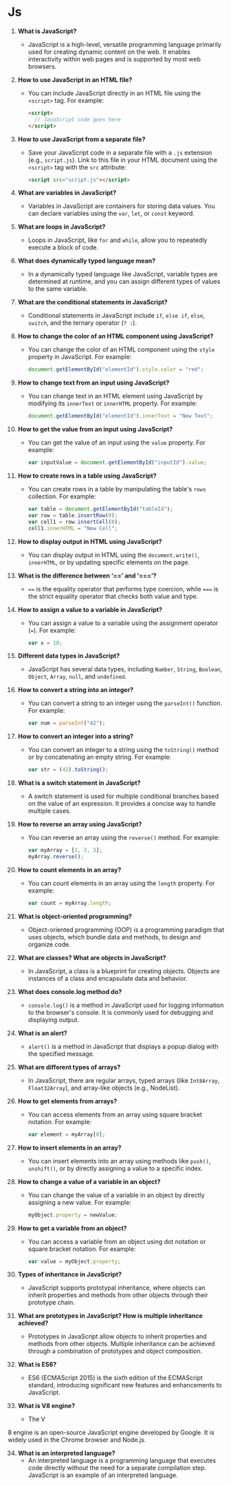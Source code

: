 # Js

1. **What is JavaScript?**
   - JavaScript is a high-level, versatile programming language primarily used for creating dynamic content on the web. It enables interactivity within web pages and is supported by most web browsers.

2. **How to use JavaScript in an HTML file?**
   - You can include JavaScript directly in an HTML file using the `<script>` tag. For example:
     ```html
     <script>
       // JavaScript code goes here
     </script>
     ```

3. **How to use JavaScript from a separate file?**
   - Save your JavaScript code in a separate file with a `.js` extension (e.g., `script.js`). Link to this file in your HTML document using the `<script>` tag with the `src` attribute:
     ```html
     <script src="script.js"></script>
     ```

4. **What are variables in JavaScript?**
   - Variables in JavaScript are containers for storing data values. You can declare variables using the `var`, `let`, or `const` keyword.

5. **What are loops in JavaScript?**
   - Loops in JavaScript, like `for` and `while`, allow you to repeatedly execute a block of code.

6. **What does dynamically typed language mean?**
   - In a dynamically typed language like JavaScript, variable types are determined at runtime, and you can assign different types of values to the same variable.

7. **What are the conditional statements in JavaScript?**
   - Conditional statements in JavaScript include `if`, `else if`, `else`, `switch`, and the ternary operator (`? :`).

8. **How to change the color of an HTML component using JavaScript?**
   - You can change the color of an HTML component using the `style` property in JavaScript. For example:
     ```javascript
     document.getElementById("elementId").style.color = "red";
     ```

9. **How to change text from an input using JavaScript?**
   - You can change text in an HTML element using JavaScript by modifying its `innerText` or `innerHTML` property. For example:
     ```javascript
     document.getElementById("elementId").innerText = "New Text";
     ```

10. **How to get the value from an input using JavaScript?**
    - You can get the value of an input using the `value` property. For example:
      ```javascript
      var inputValue = document.getElementById("inputId").value;
      ```

11. **How to create rows in a table using JavaScript?**
    - You can create rows in a table by manipulating the table's `rows` collection. For example:
      ```javascript
      var table = document.getElementById("tableId");
      var row = table.insertRow(0);
      var cell1 = row.insertCell(0);
      cell1.innerHTML = "New Cell";
      ```

12. **How to display output in HTML using JavaScript?**
    - You can display output in HTML using the `document.write()`, `innerHTML`, or by updating specific elements on the page.

13. **What is the difference between ‘==’ and ‘===’?**
    - `==` is the equality operator that performs type coercion, while `===` is the strict equality operator that checks both value and type.

14. **How to assign a value to a variable in JavaScript?**
    - You can assign a value to a variable using the assignment operator (`=`). For example:
      ```javascript
      var x = 10;
      ```

15. **Different data types in JavaScript?**
    - JavaScript has several data types, including `Number`, `String`, `Boolean`, `Object`, `Array`, `null`, and `undefined`.

16. **How to convert a string into an integer?**
    - You can convert a string to an integer using the `parseInt()` function. For example:
      ```javascript
      var num = parseInt("42");
      ```

17. **How to convert an integer into a string?**
    - You can convert an integer to a string using the `toString()` method or by concatenating an empty string. For example:
      ```javascript
      var str = (42).toString();
      ```

18. **What is a switch statement in JavaScript?**
    - A switch statement is used for multiple conditional branches based on the value of an expression. It provides a concise way to handle multiple cases.

19. **How to reverse an array using JavaScript?**
    - You can reverse an array using the `reverse()` method. For example:
      ```javascript
      var myArray = [1, 2, 3];
      myArray.reverse();
      ```

20. **How to count elements in an array?**
    - You can count elements in an array using the `length` property. For example:
      ```javascript
      var count = myArray.length;
      ```

21. **What is object-oriented programming?**
    - Object-oriented programming (OOP) is a programming paradigm that uses objects, which bundle data and methods, to design and organize code.

22. **What are classes? What are objects in JavaScript?**
    - In JavaScript, a class is a blueprint for creating objects. Objects are instances of a class and encapsulate data and behavior.

23. **What does console.log method do?**
    - `console.log()` is a method in JavaScript used for logging information to the browser's console. It is commonly used for debugging and displaying output.

24. **What is an alert?**
    - `alert()` is a method in JavaScript that displays a popup dialog with the specified message.

25. **What are different types of arrays?**
    - In JavaScript, there are regular arrays, typed arrays (like `Int8Array`, `Float32Array`), and array-like objects (e.g., NodeList).

26. **How to get elements from arrays?**
    - You can access elements from an array using square bracket notation. For example:
      ```javascript
      var element = myArray[0];
      ```

27. **How to insert elements in an array?**
    - You can insert elements into an array using methods like `push()`, `unshift()`, or by directly assigning a value to a specific index.

28. **How to change a value of a variable in an object?**
    - You can change the value of a variable in an object by directly assigning a new value. For example:
      ```javascript
      myObject.property = newValue;
      ```

29. **How to get a variable from an object?**
    - You can access a variable from an object using dot notation or square bracket notation. For example:
      ```javascript
      var value = myObject.property;
      ```

30. **Types of inheritance in JavaScript?**
    - JavaScript supports prototypal inheritance, where objects can inherit properties and methods from other objects through their prototype chain.

31. **What are prototypes in JavaScript? How is multiple inheritance achieved?**
    - Prototypes in JavaScript allow objects to inherit properties and methods from other objects. Multiple inheritance can be achieved through a combination of prototypes and object composition.

32. **What is ES6?**
    - ES6 (ECMAScript 2015) is the sixth edition of the ECMAScript standard, introducing significant new features and enhancements to JavaScript.

33. **What is V8 engine?**
    - The V

8 engine is an open-source JavaScript engine developed by Google. It is widely used in the Chrome browser and Node.js.

34. **What is an interpreted language?**
    - An interpreted language is a programming language that executes code directly without the need for a separate compilation step. JavaScript is an example of an interpreted language.